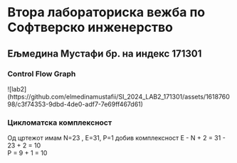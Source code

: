 <h1>Втора лабораториска вежба по Софтверско инженерство</h1>
<h2>Ељмедина Мустафи   бр. на индекс 171301</h2>

<h3>Control Flow Graph</h3>
![lab2](https://github.com/elmedinamustafii/SI_2024_LAB2_171301/assets/161876098/c3f74353-9dbd-4de0-adf7-7e69ff467d61)

<h3>Цикломатска комплексност</h3>
<p>Од цртежот имам  N=23 , E=31,  P=1 добив комплексност 
E - N + 2 = 31 - 23 + 2 = 10 <br>
P = 9 + 1 = 10
</p>


